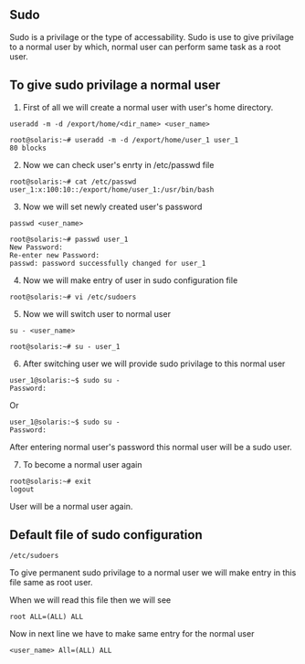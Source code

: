 ## Sudo 
Sudo is a privilage or the type of accessability.
Sudo is use to give privilage to a normal user by which, normal user can perform same task as a root user.

## To give sudo privilage a normal user 
1. First of all we will create a normal user with user's home directory.
```
useradd -m -d /export/home/<dir_name> <user_name>
```

```
root@solaris:~# useradd -m -d /export/home/user_1 user_1
80 blocks
```

2. Now we can check user's enrty in /etc/passwd file 
```
root@solaris:~# cat /etc/passwd
user_1:x:100:10::/export/home/user_1:/usr/bin/bash
```

3. Now we will set newly created user's password 
```
passwd <user_name>
```
```
root@solaris:~# passwd user_1
New Password:
Re-enter new Password:
passwd: password successfully changed for user_1
```

4. Now we will make entry of user in sudo configuration file 
```
root@solaris:~# vi /etc/sudoers
```

5. Now we will switch user to normal user
```
su - <user_name>
```
```
root@solaris:~# su - user_1
```

6. After switching user we will provide sudo privilage to this normal user 
```
user_1@solaris:~$ sudo su -
Password:
```
Or
```
user_1@solaris:~$ sudo su -
Password:
```
After entering normal user's password this normal user will be a sudo user.

7. To become a normal user again 
```
root@solaris:~# exit
logout
```
User will be a normal user again.

## Default file of sudo configuration 
```
/etc/sudoers
```
To give permanent sudo privilage to a normal user we will make entry in this file same as root user.

When we will read this file then we will see 
```
root ALL=(ALL) ALL
```
Now in next line we have to make same entry for the normal user
```
<user_name> All=(ALL) ALL
```